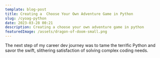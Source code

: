 ```yaml
---
template: blog-post
title: Creating a  Choose Your Own Adventure Game in Python
slug: /cyoag-python
date: 2023-03-28 00:21
description: Creating a choose your own adventure game in python
featuredImage: /assets/dragon-of-doom-small.png
---
```

The next step of my career dev journey was to tame the terrific Python and savor the swift, slithering satisfaction of solving complex coding needs.